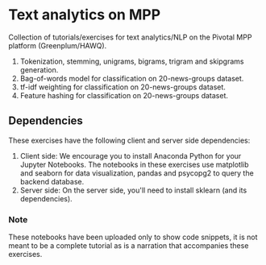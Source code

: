 # Text analytics on MPP
Collection of tutorials/exercises for text analytics/NLP on the Pivotal MPP platform (Greenplum/HAWQ). 
1. Tokenization, stemming, unigrams, bigrams, trigram and skipgrams generation. 
2. Bag-of-words model for classification on 20-news-groups dataset.
3. tf-idf weighting for classification on 20-news-groups dataset.
4. Feature hashing for classification on 20-news-groups dataset.

## Dependencies
These exercises have the following client and server side dependencies:

1. Client side: We encourage you to install Anaconda Python for your Jupyter Notebooks. The notebooks in these exercises use matplotlib and seaborn for data visualization, pandas and psycopg2 to query the backend database.
2. Server side: On the server side, you'll need to install sklearn (and its dependencies).

### Note
These notebooks have been uploaded only to show code snippets, it is not meant to be a complete tutorial as is a narration that accompanies these exercises.
